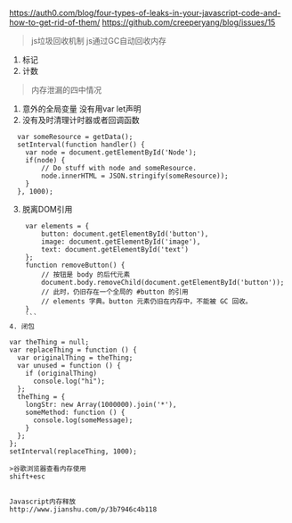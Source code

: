 https://auth0.com/blog/four-types-of-leaks-in-your-javascript-code-and-how-to-get-rid-of-them/
https://github.com/creeperyang/blog/issues/15
>js垃圾回收机制
js通过GC自动回收内存
1. 标记
2. 计数

>内存泄漏的四中情况
1. 意外的全局变量
  没有用var let声明
2. 没有及时清理计时器或者回调函数
```
  var someResource = getData();
  setInterval(function handler() {
    var node = document.getElementById('Node');
    if(node) {
        // Do stuff with node and someResource.
        node.innerHTML = JSON.stringify(someResource));
    }
  }, 1000);
  ```
3. 脱离DOM引用
```
    var elements = {
        button: document.getElementById('button'),
        image: document.getElementById('image'),
        text: document.getElementById('text')
    };
    function removeButton() {
        // 按钮是 body 的后代元素
        document.body.removeChild(document.getElementById('button'));
        // 此时，仍旧存在一个全局的 #button 的引用
        // elements 字典。button 元素仍旧在内存中，不能被 GC 回收。
    }
    ```
4. 闭包
```
    var theThing = null;
    var replaceThing = function () {
      var originalThing = theThing;
      var unused = function () {
        if (originalThing)
          console.log("hi");
      };
      theThing = {
        longStr: new Array(1000000).join('*'),
        someMethod: function () {
          console.log(someMessage);
        }
      };
    };
    setInterval(replaceThing, 1000);
```
>谷歌浏览器查看内存使用
shift+esc


Javascript内存释放
http://www.jianshu.com/p/3b7946c4b118